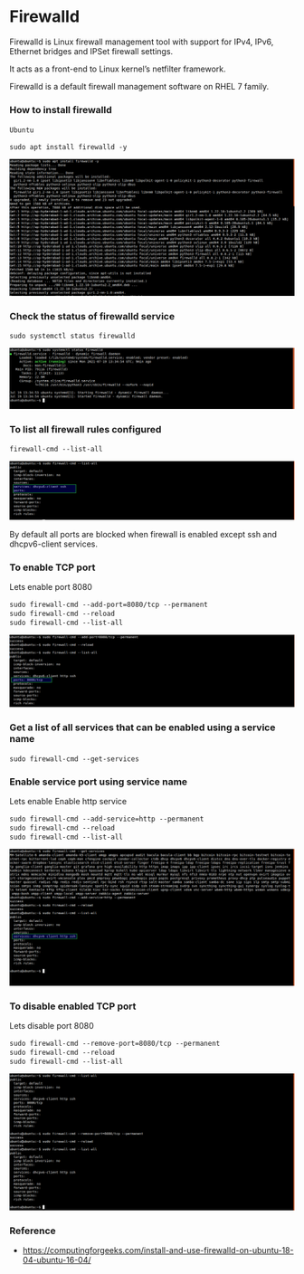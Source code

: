 # Firewalld
Firewalld is Linux firewall management tool with support for IPv4, IPv6, Ethernet bridges and IPSet firewall settings. 

It acts as a front-end to Linux kernel’s netfilter framework. 

Firewalld is a default firewall management software on RHEL 7 family.

### How to install firewalld
`Ubuntu`
```
sudo apt install firewalld -y
```
![firewalld](/content/linux/tutorials/firewalld/images/firewalld-install.png)

### Check the status of firewalld service
```
sudo systemctl status firewalld
```
![firewalld](/content/linux/tutorials/firewalld/images/firewalld-status.png)

### To list all firewall rules configured
```
firewall-cmd --list-all
```
![firewalld](/content/linux/tutorials/firewalld/images/firewalld-list-all.png)

By default all ports are blocked when firewall is enabled except ssh and dhcpv6-client services.

### To enable TCP port
Lets enable port 8080
```
sudo firewall-cmd --add-port=8080/tcp --permanent
sudo firewall-cmd --reload
sudo firewall-cmd --list-all
```
![firewalld](/content/linux/tutorials/firewalld/images/firewalld-add-port.png)

### Get a list of all services that can be enabled using a service name
```
sudo firewall-cmd --get-services
```

### Enable service port using service name
Lets enable Enable http service
```
sudo firewall-cmd --add-service=http --permanent
sudo firewall-cmd --reload
sudo firewall-cmd --list-all
```
![firewalld](/content/linux/tutorials/firewalld/images/firewalld-add-services.png)

### To disable enabled TCP port
Lets disable port 8080
```
sudo firewall-cmd --remove-port=8080/tcp --permanent
sudo firewall-cmd --reload
sudo firewall-cmd --list-all
```
![firewalld](/content/linux/tutorials/firewalld/images/firewalld-remove-port.png)

### Reference
* https://computingforgeeks.com/install-and-use-firewalld-on-ubuntu-18-04-ubuntu-16-04/